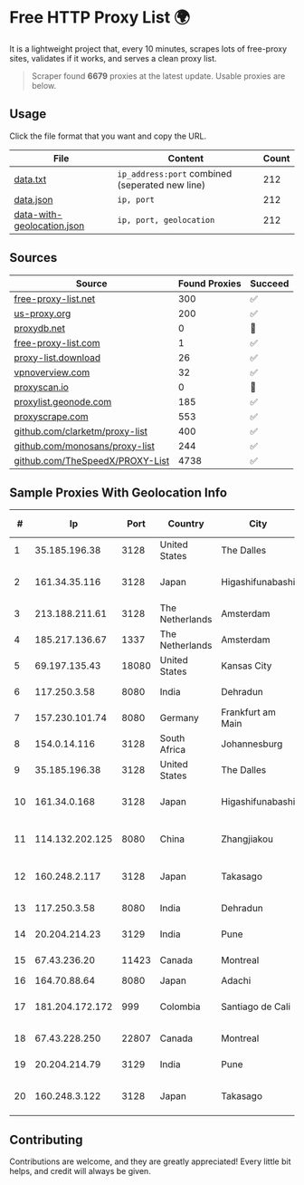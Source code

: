 
# Free HTTP Proxy List 🌍

It is a lightweight project that, every 10 minutes, scrapes lots of free-proxy sites, validates if it works, and serves a clean proxy list.


> Scraper found **6679** proxies at the latest update. Usable proxies are below.

## Usage

Click the file format that you want and copy the URL.


|File|Content|Count|
|----|-------|-----|
|[data.txt](https://raw.githubusercontent.com/themiralay/Proxy-List-World/master/data.txt)|`ip_address:port` combined (seperated new line)|212|
|[data.json](https://raw.githubusercontent.com/themiralay/Proxy-List-World/master/data.json)|`ip, port`|212|
|[data-with-geolocation.json](https://raw.githubusercontent.com/themiralay/Proxy-List-World/master/data-with-geolocation.json)|`ip, port, geolocation`|212|

## Sources

|Source|Found Proxies|Succeed|
|------|-------------|-------|
|[free-proxy-list.net](https://free-proxy-list.net)|300|✅|
|[us-proxy.org](https://www.us-proxy.org)|200|✅|
|[proxydb.net](http://proxydb.net)|0|🚫|
|[free-proxy-list.com](https://free-proxy-list.com/?page=&port=&type%5B%5D=http&type%5B%5D=https&up_time=0&search=Search)|1|✅|
|[proxy-list.download](https://www.proxy-list.download/HTTP)|26|✅|
|[vpnoverview.com](https://vpnoverview.com/privacy/anonymous-browsing/free-proxy-servers)|32|✅|
|[proxyscan.io](https://www.proxyscan.io)|0|🚫|
|[proxylist.geonode.com](https://proxylist.geonode.com/api/proxy-list?limit=300&page=1&sort_by=lastChecked&sort_type=desc&protocols=http,https)|185|✅|
|[proxyscrape.com](https://api.proxyscrape.com/v2/?request=displayproxies&protocol=http&timeout=10000&country=all&ssl=all&anonymity=all)|553|✅|
|[github.com/clarketm/proxy-list](https://raw.githubusercontent.com/clarketm/proxy-list/master/proxy-list-raw.txt)|400|✅|
|[github.com/monosans/proxy-list](https://raw.githubusercontent.com/monosans/proxy-list/main/proxies/http.txt)|244|✅|
|[github.com/TheSpeedX/PROXY-List](https://raw.githubusercontent.com/TheSpeedX/PROXY-List/master/http.txt)|4738|✅|


## Sample Proxies With Geolocation Info

|#|Ip|Port|Country|City|Internet Service Provider|
|-|--|----|-------|----|-------------------------|
|1|35.185.196.38|3128|United States|The Dalles|Google LLC|
|2|161.34.35.116|3128|Japan|Higashifunabashi|NTT PC Communications, Inc.|
|3|213.188.211.61|3128|The Netherlands|Amsterdam|Fly.io, Inc.|
|4|185.217.136.67|1337|The Netherlands|Amsterdam|Hbing Limited|
|5|69.197.135.43|18080|United States|Kansas City|WholeSale Internet|
|6|117.250.3.58|8080|India|Dehradun|Bharat Sanchar Nigam Ltd|
|7|157.230.101.74|8080|Germany|Frankfurt am Main|DigitalOcean, LLC|
|8|154.0.14.116|3128|South Africa|Johannesburg|Cisp IP3|
|9|35.185.196.38|3128|United States|The Dalles|Google LLC|
|10|161.34.0.168|3128|Japan|Higashifunabashi|NTT PC Communications, Inc.|
|11|114.132.202.125|8080|China|Zhangjiakou|CNC Group CHINA169 Hebei Province network|
|12|160.248.2.117|3128|Japan|Takasago|NTT PC Communications, Inc.|
|13|117.250.3.58|8080|India|Dehradun|Bharat Sanchar Nigam Ltd|
|14|20.204.214.23|3129|India|Pune|Microsoft Corporation|
|15|67.43.236.20|11423|Canada|Montreal|GloboTech Communications|
|16|164.70.88.64|8080|Japan|Adachi|InfoSphere|
|17|181.204.172.172|999|Colombia|Santiago de Cali|EPM Telecomunicaciones S.A. E.S.P.|
|18|67.43.228.250|22807|Canada|Montreal|GloboTech Communications|
|19|20.204.214.79|3129|India|Pune|Microsoft Corporation|
|20|160.248.3.122|3128|Japan|Takasago|NTT PC Communications, Inc.|



## Contributing

Contributions are welcome, and they are greatly appreciated! Every
little bit helps, and credit will always be given.


